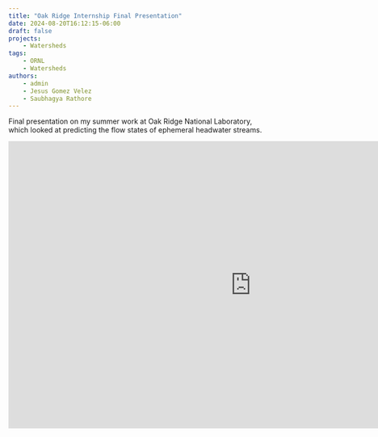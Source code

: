 ```yaml
---
title: "Oak Ridge Internship Final Presentation"
date: 2024-08-20T16:12:15-06:00
draft: false
projects:
    - Watersheds
tags:
    - ORNL
    - Watersheds
authors:
    - admin
    - Jesus Gomez Velez
    - Saubhagya Rathore
---
```


Final presentation on my summer work at Oak Ridge National Laboratory, which looked at predicting the flow states of ephemeral headwater streams.

<iframe src="https://docs.google.com/presentation/d/e/2PACX-1vSXlxsz5FFXPPJRoepHK64DkTWCONtVQ028RHkBxmp04O9CeQzcqjLq5gDv-q7Ix7Op2ktDo_UByimC/embed?start=false&loop=false&delayms=3000" frameborder="0" width="960" height="569" allowfullscreen="true" mozallowfullscreen="true" webkitallowfullscreen="true"></iframe>